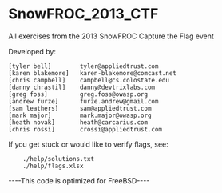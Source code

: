 SnowFROC_2013_CTF
===========================

All exercises from the 2013 SnowFROC Capture the Flag event

Developed by:

    [tyler bell]        tyler@appliedtrust.com
    [karen blakemore]   karen-blakemore@comcast.net
    [chris campbell]    campbell@cs.colostate.edu
    [danny chrastil]    danny@devtrixlabs.com
    [greg foss]         greg.foss@owasp.org
    [andrew furze]      furze.andrew@gmail.com
    [sam leathers]      sam@appliedtrust.com
    [mark major]        mark.major@owasp.org
    [heath novak]       heath@carcarius.com
    [chris rossi]       crossi@appliedtrust.com

If you get stuck or would like to verify flags, see:

        ./help/solutions.txt
        ./help/flags.xlsx

----This code is optimized for FreeBSD----
